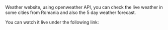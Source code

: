 Weather website, using openweather API, you can check the live weather in some cities from Romania and also the 5 day weather forecast.

You can watch it live under the following link:
